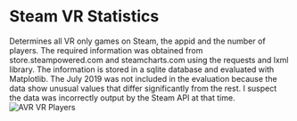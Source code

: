 # Steam VR Statistics
Determines all VR only games on Steam, the appid and the number of players. The required information was obtained from store.steampowered.com and steamcharts.com using the requests and lxml library. The information is stored in a sqlite database and evaluated with Matplotlib. The July 2019 was not included in the evaluation because the data show unusual values that differ significantly from the rest. I suspect the data was incorrectly output by the Steam API at that time.
![AVR VR Players](https://github.com/Bamux/Steam_VR_Statistics/blob/master/images/peak.png)